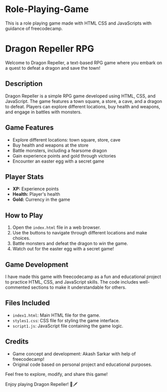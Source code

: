 # Role-Playing-Game
This is a role playing game made with HTML CSS and JavaScripts with guidance of freecodecamp.
# Dragon Repeller RPG

Welcome to Dragon Repeller, a text-based RPG game where you embark on a quest to defeat a dragon and save the town!

## Description

Dragon Repeller is a simple RPG game developed using HTML, CSS, and JavaScript. The game features a town square, a store, a cave, and a dragon to defeat. Players can explore different locations, buy health and weapons, and engage in battles with monsters.

## Game Features

- Explore different locations: town square, store, cave
- Buy health and weapons at the store
- Battle monsters, including a fearsome dragon
- Gain experience points and gold through victories
- Encounter an easter egg with a secret game

## Player Stats

- **XP:** Experience points
- **Health:** Player's health
- **Gold:** Currency in the game

## How to Play

1. Open the `index.html` file in a web browser.
2. Use the buttons to navigate through different locations and make choices.
3. Battle monsters and defeat the dragon to win the game.
4. Watch out for the easter egg with a secret game!

## Game Development

I have made this game with freecodecamp as a fun and educational project to practice HTML, CSS, and JavaScript skills. The code includes well-commented sections to make it understandable for others.

## Files Included

- `index1.html`: Main HTML file for the game.
- `styles1.css`: CSS file for styling the game interface.
- `script1.js`: JavaScript file containing the game logic.

## Credits

- Game concept and development: Akash Sarkar with help of freecodecamp!
- Original code based on personal project and educational purposes.

Feel free to explore, modify, and share this game!

Enjoy playing Dragon Repeller! 🐉🗡️
